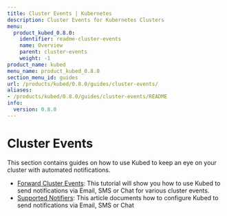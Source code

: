```yaml
---
title: Cluster Events | Kubernetes
description: Cluster Events for Kubernetes Clusters
menu:
  product_kubed_0.8.0:
    identifier: readme-cluster-events
    name: Overview
    parent: cluster-events
    weight: -1
product_name: kubed
menu_name: product_kubed_0.8.0
section_menu_id: guides
url: /products/kubed/0.8.0/guides/cluster-events/
aliases:
- /products/kubed/0.8.0/guides/cluster-events/README
info:
  version: 0.8.0
---
```


# Cluster Events

This section contains guides on how to use Kubed to keep an eye on your cluster with automated notifications.

- [Forward Cluster Events](/products/kubed/0.8.0/guides/cluster-events/event-forwarder): This tutorial will show you how to use Kubed to send notifications via Email, SMS or Chat for various cluster events.
- [Supported Notifiers](/products/kubed/0.8.0/guides/cluster-events/notifiers): This article documents how to configure Kubed to send notifications via Email, SMS or Chat

